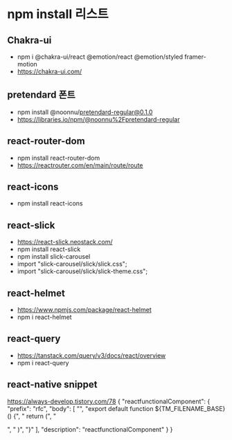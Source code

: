 # npm install 리스트

## Chakra-ui
* npm i @chakra-ui/react @emotion/react @emotion/styled framer-motion
* https://chakra-ui.com/

## pretendard 폰트
* npm install @noonnu/pretendard-regular@0.1.0
* https://libraries.io/npm/@noonnu%2Fpretendard-regular

## react-router-dom 
* npm install react-router-dom 
* https://reactrouter.com/en/main/route/route

## react-icons
* npm install react-icons

## react-slick
* https://react-slick.neostack.com/
* npm install react-slick
* npm install slick-carousel
* import "slick-carousel/slick/slick.css";
* import "slick-carousel/slick/slick-theme.css";

## react-helmet
* https://www.npmjs.com/package/react-helmet
* npm i react-helmet

## react-query
* https://tanstack.com/query/v3/docs/react/overview
* npm i react-query

## react-native snippet
https://always-develop.tistory.com/78 
{ 
    "reactfunctionalComponent": { 
        "prefix": "rfc", 
        "body": [ 
            "", 
            "export default function ${TM_FILENAME_BASE}() {", 
            " return (", 
            " <div></div>", 
            " )", 
            "}" 
            ], 
            "description": "reactfunctionalComponent" 
            } 
            }